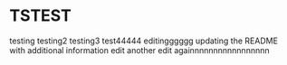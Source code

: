 # TSTEST
testing
testing2
testing3
test44444
editingggggg
updating the README with additional information
edit
another edit
againnnnnnnnnnnnnnnnn
